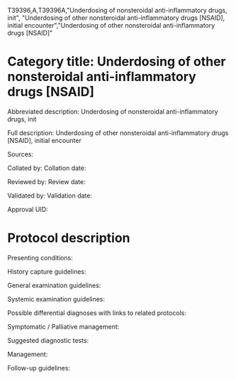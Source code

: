 T39396,A,T39396A,"Underdosing of nonsteroidal anti-inflammatory drugs, init", "Underdosing of other nonsteroidal anti-inflammatory drugs [NSAID], initial encounter","Underdosing of other nonsteroidal anti-inflammatory drugs [NSAID]"
# Category title: Underdosing of other nonsteroidal anti-inflammatory drugs [NSAID]

Abbreviated description: Underdosing of nonsteroidal anti-inflammatory drugs, init

Full description: Underdosing of other nonsteroidal anti-inflammatory drugs [NSAID], initial encounter

Sources:

Collated by:
Collation date:

Reviewed by:
Review date:

Validated by:
Validation date:

Approval UID:

# Protocol description

Presenting conditions:

History capture guidelines:

General examination guidelines:

Systemic examination guidelines:

Possible differential diagnoses with links to related protocols:

Symptomatic / Palliative management:

Suggested diagnostic tests:

Management:

Follow-up guidelines:
